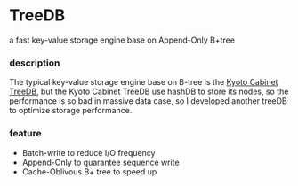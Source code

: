 TreeDB
======

a fast key-value storage engine base on Append-Only B+tree

### description
The typical key-value storage engine base on B-tree is the [Kyoto Cabinet TreeDB](http://fallabs.com/kyotocabinet/), but the Kyoto Cabinet TreeDB use hashDB to store its nodes, so the performance is so bad in massive data case, so I developed another treeDB to optimize storage performance.



### feature
 - Batch-write to reduce I/O frequency
 - Append-Only to guarantee sequence write
 - Cache-Oblivous B+ tree to speed up
